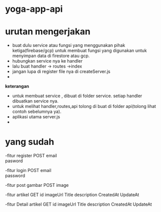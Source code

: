 # yoga-app-api

# urutan mengerjakan 
- buat dulu service atau fungsi yang menggunakan pihak ketiga(firebase/gcp) untuk membuat fungsi yang digunakan untuk menyimpan data di firestore atau gcp.
- hubungkan service nya ke handler
- lalu buat handler -> routes ->index
- jangan lupa di register file nya di createServer.js
-

<b>keterangan</b>
- untuk membuat service , dibuat di folder service. setiap handler dibuatkan service nya.
- untuk melihat handler,routes,api tolong di buat di folder api(tolong lihat contoh sebelumnya ya).
- aplikasi utama server.js
-

# yang sudah

-fitur register POST
email  
pasword 

-fitur login POST
email  
password  

-fitur post gambar POST
image

-fitur artikel GET
id
imageUrl
Title 
description 
CreatedAt 
UpdateAt

-fitur Detail artikel GET
id
imageUrl
Title 
description 
CreatedAt 
UpdateAt

